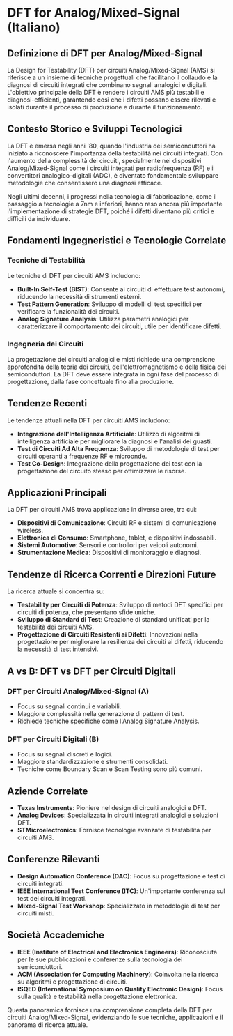 # DFT for Analog/Mixed-Signal (Italiano)

## Definizione di DFT per Analog/Mixed-Signal

La Design for Testability (DFT) per circuiti Analog/Mixed-Signal (AMS) si riferisce a un insieme di tecniche progettuali che facilitano il collaudo e la diagnosi di circuiti integrati che combinano segnali analogici e digitali. L'obiettivo principale della DFT è rendere i circuiti AMS più testabili e diagnosi-efficienti, garantendo così che i difetti possano essere rilevati e isolati durante il processo di produzione e durante il funzionamento.

## Contesto Storico e Sviluppi Tecnologici

La DFT è emersa negli anni '80, quando l'industria dei semiconduttori ha iniziato a riconoscere l'importanza della testabilità nei circuiti integrati. Con l'aumento della complessità dei circuiti, specialmente nei dispositivi Analog/Mixed-Signal come i circuiti integrati per radiofrequenza (RF) e i convertitori analogico-digitali (ADC), è diventato fondamentale sviluppare metodologie che consentissero una diagnosi efficace.

Negli ultimi decenni, i progressi nella tecnologia di fabbricazione, come il passaggio a tecnologie a 7nm e inferiori, hanno reso ancora più importante l'implementazione di strategie DFT, poiché i difetti diventano più critici e difficili da individuare.

## Fondamenti Ingegneristici e Tecnologie Correlate

### Tecniche di Testabilità

Le tecniche di DFT per circuiti AMS includono:

- **Built-In Self-Test (BIST)**: Consente ai circuiti di effettuare test autonomi, riducendo la necessità di strumenti esterni.
- **Test Pattern Generation**: Sviluppo di modelli di test specifici per verificare la funzionalità dei circuiti.
- **Analog Signature Analysis**: Utilizza parametri analogici per caratterizzare il comportamento dei circuiti, utile per identificare difetti.

### Ingegneria dei Circuiti

La progettazione dei circuiti analogici e misti richiede una comprensione approfondita della teoria dei circuiti, dell'elettromagnetismo e della fisica dei semiconduttori. La DFT deve essere integrata in ogni fase del processo di progettazione, dalla fase concettuale fino alla produzione.

## Tendenze Recenti

Le tendenze attuali nella DFT per circuiti AMS includono:

- **Integrazione dell'Intelligenza Artificiale**: Utilizzo di algoritmi di intelligenza artificiale per migliorare la diagnosi e l'analisi dei guasti.
- **Test di Circuiti Ad Alta Frequenza**: Sviluppo di metodologie di test per circuiti operanti a frequenze RF e microonde.
- **Test Co-Design**: Integrazione della progettazione dei test con la progettazione del circuito stesso per ottimizzare le risorse.

## Applicazioni Principali

La DFT per circuiti AMS trova applicazione in diverse aree, tra cui:

- **Dispositivi di Comunicazione**: Circuiti RF e sistemi di comunicazione wireless.
- **Elettronica di Consumo**: Smartphone, tablet, e dispositivi indossabili.
- **Sistemi Automotive**: Sensori e controllori per veicoli autonomi.
- **Strumentazione Medica**: Dispositivi di monitoraggio e diagnosi.

## Tendenze di Ricerca Correnti e Direzioni Future

La ricerca attuale si concentra su:

- **Testability per Circuiti di Potenza**: Sviluppo di metodi DFT specifici per circuiti di potenza, che presentano sfide uniche.
- **Sviluppo di Standard di Test**: Creazione di standard unificati per la testabilità dei circuiti AMS.
- **Progettazione di Circuiti Resistenti ai Difetti**: Innovazioni nella progettazione per migliorare la resilienza dei circuiti ai difetti, riducendo la necessità di test intensivi.

## A vs B: DFT vs DFT per Circuiti Digitali

### DFT per Circuiti Analog/Mixed-Signal (A)

- Focus su segnali continui e variabili.
- Maggiore complessità nella generazione di pattern di test.
- Richiede tecniche specifiche come l'Analog Signature Analysis.

### DFT per Circuiti Digitali (B)

- Focus su segnali discreti e logici.
- Maggiore standardizzazione e strumenti consolidati.
- Tecniche come Boundary Scan e Scan Testing sono più comuni.

## Aziende Correlate

- **Texas Instruments**: Pioniere nel design di circuiti analogici e DFT.
- **Analog Devices**: Specializzata in circuiti integrati analogici e soluzioni DFT.
- **STMicroelectronics**: Fornisce tecnologie avanzate di testabilità per circuiti AMS.

## Conferenze Rilevanti

- **Design Automation Conference (DAC)**: Focus su progettazione e test di circuiti integrati.
- **IEEE International Test Conference (ITC)**: Un'importante conferenza sul test dei circuiti integrati.
- **Mixed-Signal Test Workshop**: Specializzato in metodologie di test per circuiti misti.

## Società Accademiche

- **IEEE (Institute of Electrical and Electronics Engineers)**: Riconosciuta per le sue pubblicazioni e conferenze sulla tecnologia dei semiconduttori.
- **ACM (Association for Computing Machinery)**: Coinvolta nella ricerca su algoritmi e progettazione di circuiti.
- **ISQED (International Symposium on Quality Electronic Design)**: Focus sulla qualità e testabilità nella progettazione elettronica.

Questa panoramica fornisce una comprensione completa della DFT per circuiti Analog/Mixed-Signal, evidenziando le sue tecniche, applicazioni e il panorama di ricerca attuale.